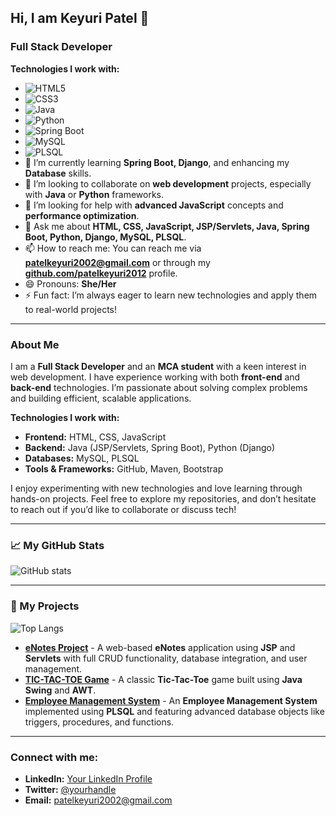 ## Hi, I am Keyuri Patel 👋
### Full Stack Developer

**Technologies I work with:**
- ![HTML5](https://img.shields.io/badge/HTML5-%23E34F26.svg?style=flat-square&logo=html5&logoColor=white)
- ![CSS3](https://img.shields.io/badge/CSS3-%231572B6.svg?style=flat-square&logo=css3&logoColor=white)
- ![Java](https://img.shields.io/badge/Java-%23FFB813.svg?style=flat-square&logo=java&logoColor=white)
- ![Python](https://img.shields.io/badge/Python-%233B8EB9.svg?style=flat-square&logo=python&logoColor=white)
- ![Spring Boot](https://img.shields.io/badge/Spring%20Boot-%236DB33F.svg?style=flat-square&logo=spring-boot&logoColor=white)
- ![MySQL](https://img.shields.io/badge/MySQL-%2300f.svg?style=flat-square&logo=mysql&logoColor=white)
- ![PLSQL](https://img.shields.io/badge/PLSQL-%2300f.svg?style=flat-square&logo=oracle&logoColor=white)
- 🌱 I’m currently learning **Spring Boot, Django**, and enhancing my **Database** skills.
- 👯 I’m looking to collaborate on **web development** projects, especially with **Java** or **Python** frameworks.
- 🤔 I’m looking for help with **advanced JavaScript** concepts and **performance optimization**.
- 💬 Ask me about **HTML, CSS, JavaScript, JSP/Servlets, Java, Spring Boot, Python, Django, MySQL, PLSQL**.
- 📫 How to reach me: You can reach me via **patelkeyuri2002@gmail.com** or through my **[github.com/patelkeyuri2012](https://github.com/patelkeyuri2012)** profile.
- 😄 Pronouns: **She/Her**
- ⚡ Fun fact: I’m always eager to learn new technologies and apply them to real-world projects!

---

### About Me

I am a **Full Stack Developer** and an **MCA student** with a keen interest in web development. I have experience working with both **front-end** and **back-end** technologies. I’m passionate about solving complex problems and building efficient, scalable applications.

**Technologies I work with:**
- **Frontend:** HTML, CSS, JavaScript
- **Backend:** Java (JSP/Servlets, Spring Boot), Python (Django)
- **Databases:** MySQL, PLSQL
- **Tools & Frameworks:** GitHub, Maven, Bootstrap

I enjoy experimenting with new technologies and love learning through hands-on projects. Feel free to explore my repositories, and don’t hesitate to reach out if you’d like to collaborate or discuss tech!

---

### 📈 My GitHub Stats
![GitHub stats](https://github-readme-stats.vercel.app/api?username=patelkeyuri2012&show_icons=true&theme=transparent)

---

### 📂 My Projects
![Top Langs](https://github-readme-stats.vercel.app/api/top-langs/?username=patelkeyuri2012&layout=compact)
- [**eNotes Project**](https://github.com/patelkeyuri2012/enotes) - A web-based **eNotes** application using **JSP** and **Servlets** with full CRUD functionality, database integration, and user management.
- [**TIC-TAC-TOE Game**](https://github.com/patelkeyuri2012/tic-tac-toe) - A classic **Tic-Tac-Toe** game built using **Java Swing** and **AWT**.
- [**Employee Management System**](https://github.com/patelkeyuri2012/employee-management) - An **Employee Management System** implemented using **PLSQL** and featuring advanced database objects like triggers, procedures, and functions.

---

### Connect with me:
- **LinkedIn:** [Your LinkedIn Profile](https://www.linkedin.com/in/your-profile)
- **Twitter:** [@yourhandle](https://twitter.com/yourhandle)
- **Email:** [patelkeyuri2002@gmail.com](mailto:patelkeyuri2002@gmail.com)
